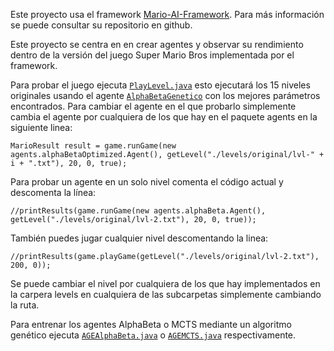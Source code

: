 Este proyecto usa el framework [Mario-AI-Framework](https://github.com/amidos2006/Mario-AI-Framework). Para más información se puede consultar su repositorio en github.

Este proyecto se centra en en crear agentes y observar su rendimiento dentro de la versión del juego Super Mario Bros implementada por el framework.

Para probar el juego ejecuta [`PlayLevel.java`](https://github.com/carroyo23/tfg/blob/master/src/PlayLevel.java) esto ejecutará los 15 niveles originales usando el agente [`AlphaBetaGenetico`](https://github.com/carroyo23/tfg/blob/master/src/agents/alphaBetaGenetico/Agent.java) con los mejores parámetros encontrados.
Para cambiar el agente en el que probarlo simplemente cambia el agente por cualquiera de los que hay en el paquete agents en la siguiente linea:
```
MarioResult result = game.runGame(new agents.alphaBetaOptimized.Agent(), getLevel("./levels/original/lvl-" + i + ".txt"), 20, 0, true);
```

Para probar un agente en un solo nivel comenta el código actual y descomenta la línea:
```
//printResults(game.runGame(new agents.alphaBeta.Agent(), getLevel("./levels/original/lvl-2.txt"), 20, 0, true));
```

También puedes jugar cualquier nivel descomentando la linea:
```
//printResults(game.playGame(getLevel("./levels/original/lvl-2.txt"), 200, 0));
```

Se puede cambiar el nivel por cualquiera de los que hay implementados en la carpera levels en cualquiera de las subcarpetas simplemente cambiando la ruta.

Para entrenar los agentes AlphaBeta o MCTS mediante un algoritmo genético ejecuta [`AGEAlphaBeta.java`](https://github.com/carroyo23/tfg/blob/master/src/geneticos/AGEAlphaBeta.java) o [`AGEMCTS.java`](https://github.com/carroyo23/tfg/blob/master/src/geneticos/AGEMCTS.java) respectivamente.